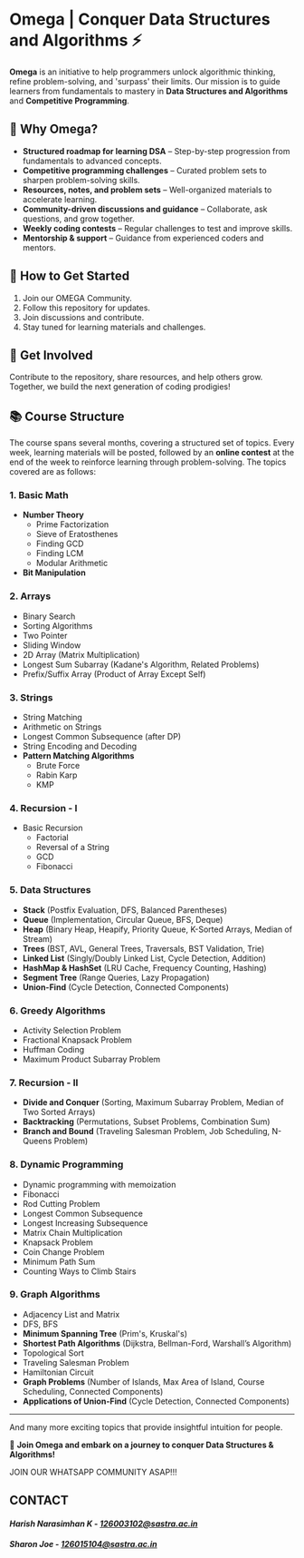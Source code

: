 # Omega | Conquer Data Structures and Algorithms ⚡  

**Omega** is an initiative to help programmers unlock algorithmic thinking, refine problem-solving, and 'surpass' their limits. Our mission is to guide learners from fundamentals to mastery in **Data Structures and Algorithms** and **Competitive Programming**.  

## 🚀 Why Omega?  
- **Structured roadmap for learning DSA** – Step-by-step progression from fundamentals to advanced concepts.  
- **Competitive programming challenges** – Curated problem sets to sharpen problem-solving skills.  
- **Resources, notes, and problem sets** – Well-organized materials to accelerate learning.  
- **Community-driven discussions and guidance** – Collaborate, ask questions, and grow together.  
- **Weekly coding contests** – Regular challenges to test and improve skills.   
- **Mentorship & support** – Guidance from experienced coders and mentors.  

## 📌 How to Get Started  
1. Join our OMEGA Community.  
2. Follow this repository for updates.  
3. Join discussions and contribute.  
4. Stay tuned for learning materials and challenges.  

## 🌟 Get Involved  
Contribute to the repository, share resources, and help others grow.  
Together, we build the next generation of coding prodigies!  

## 📚 Course Structure  
The course spans several months, covering a structured set of topics. Every week, learning materials will be posted, followed by an **online contest** at the end of the week to reinforce learning through problem-solving. The topics covered are as follows:  

### 1. Basic Math  
- **Number Theory**  
  - Prime Factorization  
  - Sieve of Eratosthenes  
  - Finding GCD  
  - Finding LCM  
  - Modular Arithmetic  
- **Bit Manipulation**  

### 2. Arrays  
- Binary Search  
- Sorting Algorithms  
- Two Pointer  
- Sliding Window  
- 2D Array (Matrix Multiplication)  
- Longest Sum Subarray (Kadane's Algorithm, Related Problems)  
- Prefix/Suffix Array (Product of Array Except Self)  

### 3. Strings  
- String Matching  
- Arithmetic on Strings  
- Longest Common Subsequence (after DP)  
- String Encoding and Decoding  
- **Pattern Matching Algorithms**  
  - Brute Force  
  - Rabin Karp  
  - KMP  

### 4. Recursion - I  
- Basic Recursion  
  - Factorial  
  - Reversal of a String  
  - GCD  
  - Fibonacci  

### 5. Data Structures  
- **Stack** (Postfix Evaluation, DFS, Balanced Parentheses)  
- **Queue** (Implementation, Circular Queue, BFS, Deque)  
- **Heap** (Binary Heap, Heapify, Priority Queue, K-Sorted Arrays, Median of Stream)  
- **Trees** (BST, AVL, General Trees, Traversals, BST Validation, Trie)  
- **Linked List** (Singly/Doubly Linked List, Cycle Detection, Addition)  
- **HashMap & HashSet** (LRU Cache, Frequency Counting, Hashing)  
- **Segment Tree** (Range Queries, Lazy Propagation)  
- **Union-Find** (Cycle Detection, Connected Components)  

### 6. Greedy Algorithms  
- Activity Selection Problem  
- Fractional Knapsack Problem  
- Huffman Coding  
- Maximum Product Subarray Problem  

### 7. Recursion - II  
- **Divide and Conquer** (Sorting, Maximum Subarray Problem, Median of Two Sorted Arrays)  
- **Backtracking** (Permutations, Subset Problems, Combination Sum)  
- **Branch and Bound** (Traveling Salesman Problem, Job Scheduling, N-Queens Problem)  

### 8. Dynamic Programming  
- Dynamic programming with memoization  
- Fibonacci  
- Rod Cutting Problem  
- Longest Common Subsequence  
- Longest Increasing Subsequence  
- Matrix Chain Multiplication  
- Knapsack Problem  
- Coin Change Problem  
- Minimum Path Sum  
- Counting Ways to Climb Stairs  

### 9. Graph Algorithms  
- Adjacency List and Matrix  
- DFS, BFS  
- **Minimum Spanning Tree** (Prim's, Kruskal's)  
- **Shortest Path Algorithms** (Dijkstra, Bellman-Ford, Warshall’s Algorithm)  
- Topological Sort  
- Traveling Salesman Problem  
- Hamiltonian Circuit  
- **Graph Problems** (Number of Islands, Max Area of Island, Course Scheduling, Connected Components)  
- **Applications of Union-Find** (Cycle Detection, Connected Components)  

---  
And many more exciting topics that provide insightful intuition for people.

🚀 **Join Omega and embark on a journey to conquer Data Structures & Algorithms!**

JOIN OUR WHATSAPP COMMUNITY ASAP!!! 

## CONTACT
#### *Harish Narasimhan K* - *126003102@sastra.ac.in*
#### *Sharon Joe* - *126015104@sastra.ac.in*

